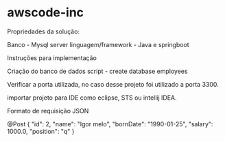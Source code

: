 # awscode-inc

Propriedades da solução:

Banco - Mysql server
linguagem/framework - Java e springboot

Instruções para implementação

Criação do banco de dados
script - create database employees 

Verificar a porta utilizada, no caso desse projeto foi utilizado a porta 3300. 

importar projeto para IDE como eclipse, STS ou intellij IDEA. 

Formato de requisição JSON 

@Post
{
        "id": 2,
        "name": "Igor melo",
        "bornDate": "1990-01-25",
        "salary": 1000.0,
        "position": "q"
}

